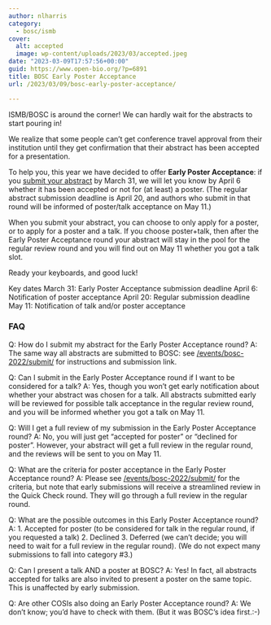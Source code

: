 ```yaml
---
author: nlharris
category:
  - bosc/ismb
cover:
  alt: accepted
  image: wp-content/uploads/2023/03/accepted.jpeg
date: "2023-03-09T17:57:56+00:00"
guid: https://www.open-bio.org/?p=6891
title: BOSC Early Poster Acceptance
url: /2023/03/09/bosc-early-poster-acceptance/

---
```

ISMB/BOSC is around the corner! We can hardly wait for the abstracts to start pouring in!

We realize that some people can’t get conference travel approval from their institution until they get confirmation that their abstract has been accepted for a presentation.

To help you, this year we have decided to offer **Early Poster Acceptance**: if you [submit your abstract](/events/bosc-2023/submit/) by March 31, we will let you know by April 6 whether it has been accepted or not for (at least) a poster. (The regular abstract submission deadline is April 20, and authors who submit in that round will be informed of poster/talk acceptance on May 11.)

When you submit your abstract, you can choose to only apply for a poster, or to apply for a poster and a talk. If you choose poster+talk, then after the Early Poster Acceptance round your abstract will stay in the pool for the regular review round and you will find out on May 11 whether you got a talk slot.

Ready your keyboards, and good luck!

Key dates
March 31: Early Poster Acceptance submission deadline
April 6: Notification of poster acceptance
April 20: Regular submission deadline
May 11: Notification of talk and/or poster acceptance

### FAQ

Q: How do I submit my abstract for the Early Poster Acceptance round?
A: The same way all abstracts are submitted to BOSC: see [/events/bosc-2022/submit/](/events/bosc-2022/submit/) for instructions and submission link.

Q: Can I submit in the Early Poster Acceptance round if I want to be considered for a talk?
A: Yes, though you won’t get early notification about whether your abstract was chosen for a talk. All abstracts submitted early will be reviewed for possible talk acceptance in the regular review round, and you will be informed whether you got a talk on May 11.

Q: Will I get a full review of my submission in the Early Poster Acceptance round?
A: No, you will just get “accepted for poster” or “declined for poster”. However, your abstract will get a full review in the regular round, and the reviews will be sent to you on May 11.

Q: What are the criteria for poster acceptance in the Early Poster Acceptance round?
A: Please see [/events/bosc-2022/submit/](/events/bosc-2022/submit/) for the criteria, but note that early submissions will receive a streamlined review in the Quick Check round. They will go through a full review in the regular round.

Q: What are the possible outcomes in this Early Poster Acceptance round?
A: 1. Accepted for poster (to be considered for talk in the regular round, if you requested a talk)
2\. Declined
3\. Deferred (we can’t decide; you will need to wait for a full review in the regular round).
(We do not expect many submissions to fall into category #3.)

Q: Can I present a talk AND a poster at BOSC?
A: Yes! In fact, all abstracts accepted for talks are also invited to present a poster on the same topic. This is unaffected by early submission.

Q: Are other COSIs also doing an Early Poster Acceptance round?
A: We don’t know; you’d have to check with them. (But it was BOSC’s idea first.:-)
